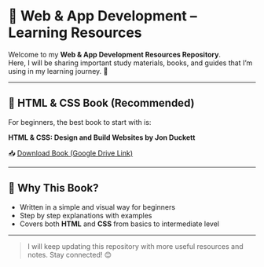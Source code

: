# 📘 Web & App Development – Learning Resources

Welcome to my **Web & App Development Resources Repository**.  
Here, I will be sharing important study materials, books, and guides that I’m using in my learning journey. 🚀  

---

## 📖 HTML & CSS Book (Recommended)
For beginners, the best book to start with is:

**HTML & CSS: Design and Build Websites by Jon Duckett**

📥 [Download Book (Google Drive Link)](https://drive.google.com/file/d/1SkhReqquJcl3pBwAzSdTDTkaQs9ivPAA/view?usp=sharing)

---

## 🌟 Why This Book?
- Written in a simple and visual way for beginners  
- Step by step explanations with examples  
- Covers both **HTML** and **CSS** from basics to intermediate level  

---

> I will keep updating this repository with more useful resources and notes. Stay connected! 😊
